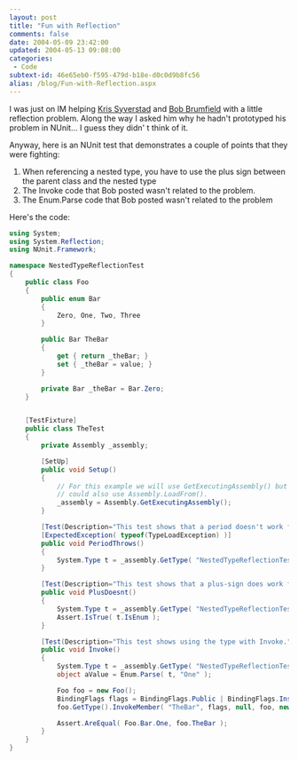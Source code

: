 ```yaml
---
layout: post
title: "Fun with Reflection"
comments: false
date: 2004-05-09 23:42:00
updated: 2004-05-13 09:08:00
categories:
 - Code
subtext-id: 46e65eb0-f595-479d-b18e-d0c0d9b8fc56
alias: /blog/Fun-with-Reflection.aspx
---
```



I was just on IM helping [Kris Syverstad](http://weblogs.ilg.com/ksyverstad/archive/2004/05/09/340.aspx) 
and [Bob Brumfield](http://weblogs.ilg.com/brumfieldb/archive/2004/05/09/338.aspx) with a little reflection 
problem. Along the way I asked him why he hadn't prototyped his problem in NUnit... I guess they didn'
t think of it.

Anyway, here is an NUnit test that demonstrates a couple of points that they were fighting:

1. When referencing a nested type, you have to use the plus sign between the parent class and the nested type 
2. The Invoke code that Bob posted wasn't related to the problem. 
3. The Enum.Parse code that Bob posted wasn't related to the problem

Here's the code:
    
``` csharp    
using System;
using System.Reflection;
using NUnit.Framework;

namespace NestedTypeReflectionTest
{
	public class Foo
	{
		public enum Bar
		{
			Zero, One, Two, Three
		}

		public Bar TheBar
		{
			get { return _theBar; }
			set { _theBar = value; }
		}

		private Bar _theBar = Bar.Zero;
	}


	[TestFixture]
	public class TheTest
	{
		private Assembly _assembly;

		[SetUp]
		public void Setup()
		{
			// For this example we will use GetExecutingAssembly() but you
			// could also use Assembly.LoadFrom().
			_assembly = Assembly.GetExecutingAssembly();
		}

		[Test(Description="This test shows that a period doesn't work for nested types.")]
		[ExpectedException( typeof(TypeLoadException) )]
		public void PeriodThrows()
		{
			System.Type t = _assembly.GetType( "NestedTypeReflectionTest.Foo.Bar",  true, false );
		}

		[Test(Description="This test shows that a plus-sign does work for nested types.")]
		public void PlusDoesnt()
		{
			System.Type t = _assembly.GetType( "NestedTypeReflectionTest.Foo+Bar",  true, false );
			Assert.IsTrue( t.IsEnum );
		}

		[Test(Description="This test shows using the type with Invoke.")]
		public void Invoke()
		{
			System.Type t = _assembly.GetType( "NestedTypeReflectionTest.Foo+Bar",  true, false );
			object aValue = Enum.Parse( t, "One" );

			Foo foo = new Foo();
			BindingFlags flags = BindingFlags.Public | BindingFlags.Instance |  BindingFlags.SetProperty;
			foo.GetType().InvokeMember( "TheBar", flags, null, foo, new object[] { aValue });

			Assert.AreEqual( Foo.Bar.One, foo.TheBar );
		}
	}
}
```
